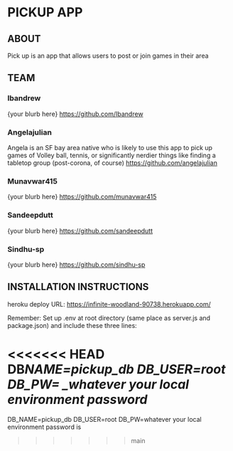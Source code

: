 # PICKUP APP

## ABOUT

Pick up is an app that allows users to post or join games in their area

## TEAM

### Ibandrew

{your blurb here}
https://github.com/Ibandrew

### Angelajulian

Angela is an SF bay area native who is likely to use this app to pick up games of Volley ball, tennis, or significantly nerdier things like finding a tabletop group (post-corona, of course)
https://github.com/angelajulian

### Munavwar415

{your blurb here}
https://github.com/munavwar415

### Sandeepdutt

{your blurb here}
https://github.com/sandeepdutt

### Sindhu-sp

{your blurb here}
https://github.com/sindhu-sp

## INSTALLATION INSTRUCTIONS

heroku deploy URL: https://infinite-woodland-90738.herokuapp.com/

Remember: Set up .env at root directory (same place as server.js and package.json) and include these three lines:

<<<<<<< HEAD
DB*NAME=pickup_db
DB_USER=root
DB_PW= \_whatever your local environment password*
=======
DB_NAME=pickup_db
DB_USER=root
DB_PW=whatever your local environment password is
>>>>>>> main
